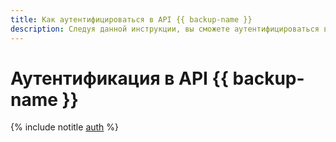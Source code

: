 ```yaml
---
title: Как аутентифицироваться в API {{ backup-name }}
description: Следуя данной инструкции, вы сможете аутентифицироваться в API {{ backup-name }}.
---
```


# Аутентификация в API {{ backup-name }}

{% include notitle [auth](../../../_includes/authentication.md) %}
